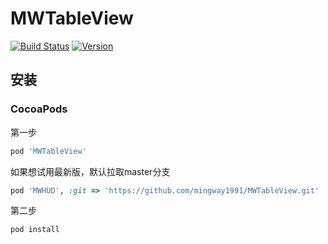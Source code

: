 # MWTableView

[![Build Status](https://travis-ci.org/mingway1991/MWTableView.svg?branch=master)](https://travis-ci.org/mingway1991/MWTableView)
[![Version](https://img.shields.io/cocoapods/v/MWTableView.svg?style=flat)](http://cocoapods.org/pods/MWTableView)

## 安装

### CocoaPods
第一步

```ruby
pod 'MWTableView'
```
如果想试用最新版，默认拉取master分支

```ruby
pod 'MWHUD', :git => 'https://github.com/mingway1991/MWTableView.git'
```

第二步

```ruby
pod install
```
